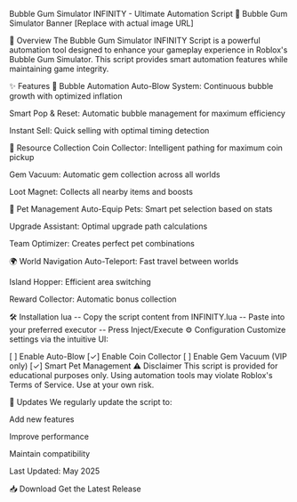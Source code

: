 Bubble Gum Simulator INFINITY - Ultimate Automation Script 🎈
Bubble Gum Simulator Banner [Replace with actual image URL]

📌 Overview
The Bubble Gum Simulator INFINITY Script is a powerful automation tool designed to enhance your gameplay experience in Roblox's Bubble Gum Simulator. This script provides smart automation features while maintaining game integrity.

✨ Features
🎈 Bubble Automation
Auto-Blow System: Continuous bubble growth with optimized inflation

Smart Pop & Reset: Automatic bubble management for maximum efficiency

Instant Sell: Quick selling with optimal timing detection

💎 Resource Collection
Coin Collector: Intelligent pathing for maximum coin pickup

Gem Vacuum: Automatic gem collection across all worlds

Loot Magnet: Collects all nearby items and boosts

🐾 Pet Management
Auto-Equip Pets: Smart pet selection based on stats

Upgrade Assistant: Optimal upgrade path calculations

Team Optimizer: Creates perfect pet combinations

🌍 World Navigation
Auto-Teleport: Fast travel between worlds

Island Hopper: Efficient area switching

Reward Collector: Automatic bonus collection

🛠️ Installation
lua
-- Copy the script content from INFINITY.lua
-- Paste into your preferred executor
-- Press Inject/Execute
⚙️ Configuration
Customize settings via the intuitive UI:

[ ] Enable Auto-Blow
[✓] Enable Coin Collector
[ ] Enable Gem Vacuum (VIP only)
[✓] Smart Pet Management
⚠️ Disclaimer
This script is provided for educational purposes only. Using automation tools may violate Roblox's Terms of Service. Use at your own risk.

🔄 Updates
We regularly update the script to:

Add new features

Improve performance

Maintain compatibility

Last Updated: May 2025

📥 Download
Get the Latest Release
